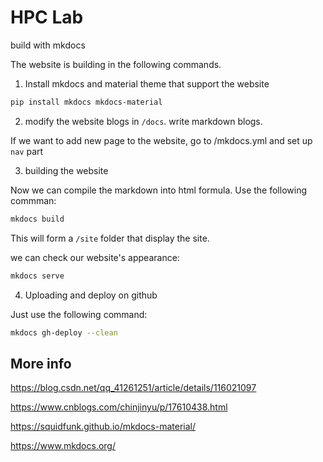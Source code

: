 # HPC Lab 

build with mkdocs

The website is building in the following commands.

1. Install mkdocs and material theme that support the website
```bash
pip install mkdocs mkdocs-material
```

2. modify the website blogs in `/docs`. write markdown blogs.

If we want to add new page to the website, go to /mkdocs.yml and set up `nav` part 

3. building the website

Now we can compile the markdown into html formula. Use the following commman:
```bash
mkdocs build
```

This will form a `/site` folder that display the site.

we can check our website's appearance:
```bash
mkdocs serve
```

4. Uploading and deploy on github

Just use the following command:

```bash
mkdocs gh-deploy --clean
```


## More info

https://blog.csdn.net/qq_41261251/article/details/116021097

https://www.cnblogs.com/chinjinyu/p/17610438.html

https://squidfunk.github.io/mkdocs-material/

https://www.mkdocs.org/